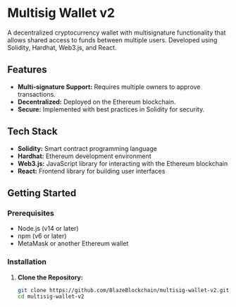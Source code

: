 # Multisig Wallet v2

A decentralized cryptocurrency wallet with multisignature functionality that allows shared access to funds between multiple users. Developed using Solidity, Hardhat, Web3.js, and React.

## Features

- **Multi-signature Support:** Requires multiple owners to approve transactions.
- **Decentralized:** Deployed on the Ethereum blockchain.
- **Secure:** Implemented with best practices in Solidity for security.

## Tech Stack

- **Solidity:** Smart contract programming language
- **Hardhat:** Ethereum development environment
- **Web3.js:** JavaScript library for interacting with the Ethereum blockchain
- **React:** Frontend library for building user interfaces

## Getting Started

### Prerequisites

- Node.js (v14 or later)
- npm (v6 or later)
- MetaMask or another Ethereum wallet

### Installation

1. **Clone the Repository:**

   ```bash
   git clone https://github.com/BlazeBlockchain/multisig-wallet-v2.git
   cd multisig-wallet-v2

